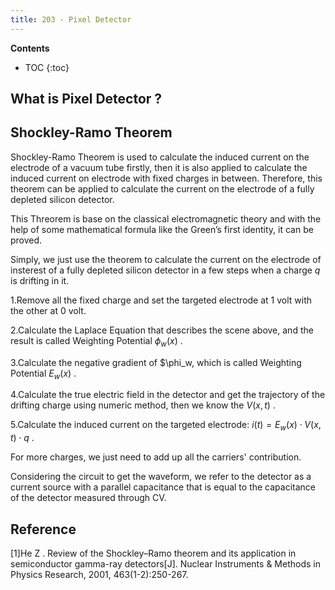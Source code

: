 ```yaml
---
title: 203 - Pixel Detector  
---
```


**Contents**
* TOC
{:toc}

## What is Pixel Detector ?


## Shockley-Ramo Theorem

Shockley-Ramo Theorem is used to calculate the induced current on the electrode of a vacuum tube firstly, then it is also applied to calculate the induced current on electrode with fixed charges in between. Therefore, this theorem can be applied to calculate the current on the electrode of a fully depleted silicon detector.

This Threorem is base on the classical electromagnetic theory and with the help of some mathematical formula like the Green’s first identity, it can be proved.

Simply, we just use the theorem to calculate the current on the electrode of insterest of a fully depleted silicon detector in a few steps when a charge *q* is drifting in it.
  
1.Remove all the fixed charge and set the targeted electrode at 1 volt with the other at 0 volt.
  
2.Calculate the Laplace Equation that describes the scene above, and the result is called Weighting Potential $\phi_w(x)$ .
  
3.Calculate the negative gradient of $\phi_w, which is called Weighting Potential $E_w(x)$ .
  
4.Calculate the true electric field in the detector and get the trajectory of the drifting charge using numeric method, then we know the $V(x,t)$ .
  
5.Calculate the induced current on the targeted electrode: $i(t) = E_w(x) \cdot V(x,t) \cdot q$ .

For more charges, we just need to add up all the carriers' contribution.

Considering the circuit to get the waveform, we refer to the detector as a current source with a parallel capacitance that is equal to the capacitance of the detector measured through CV.

## Reference
[1]He Z . Review of the Shockley–Ramo theorem and its application in semiconductor gamma-ray detectors[J]. Nuclear Instruments & Methods in Physics Research, 2001, 463(1-2):250-267.
